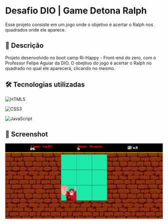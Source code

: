# Desafio DIO | Game Detona Ralph

Esse projeto consiste em um jogo onde o objetivo é acertar o Ralph nos quadrados onde ele aparece.

## 📝 Descrição
Projeto desenvolvido no boot camp Ri-Happy - Front-end do zero, com o Professor Felipe Aguiar da DIO.
O obejtivo do jogo é acertar o Ralph no quadrado no qual ele aparecerá, clicando no mesmo.

## 🛠 Tecnologias utilizadas

![HTML5](https://img.shields.io/badge/HTML5-E34F26?style=for-the-badge&logo=html5&logoColor=white)                                                                           

![CSS3](https://img.shields.io/badge/CSS3-1572B6?style=for-the-badge&logo=css3&logoColor=white)

![JavaScript](https://img.shields.io/badge/JavaScript-F7DF1E?style=for-the-badge&logo=javascript&logoColor=black)

## 📸 Screenshot

<img src="detona-ralph-aula/screenshot.jpg"/>
